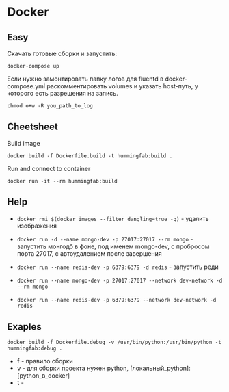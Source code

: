 # Docker

## Easy
Скачать готовые сборки и запустить:
```
docker-compose up
```

Если нужно замонтировать папку логов для fluentd в docker-compose.yml раскомментировать volumes и указать host-путь, у которого есть разрешения на запись.
```
chmod o+w -R you_path_to_log
```

## Cheetsheet

Build image

```
docker build -f Dockerfile.build -t hummingfab:build .
```

Run and connect to container

```
docker run -it --rm hummingfab:build
```

## Help

- `docker rmi $(docker images --filter dangling=true -q)` - удалить <none> изображения
- `docker run -d --name mongo-dev -p 27017:27017 --rm mongo` - запустить монгодб в фоне, под именем mongo-dev, с пробросом порта 27017, с автоудалением после завершения
- `docker run --name redis-dev -p 6379:6379 -d redis` - запустить реди

- `docker run --name mongo-dev -p 27017:27017 --network dev-network -d --rm mongo`
- `docker run --name redis-dev -p 6379:6379 --network dev-network -d redis`
## Exaples

```
docker build -f Dockerfile.debug -v /usr/bin/python:/usr/bin/python -t hummingfab:debug .
```

- f - правило сборки
- v - для сборки проекта нужен python, [локальный_python]:[python_в_docker]
- t -
